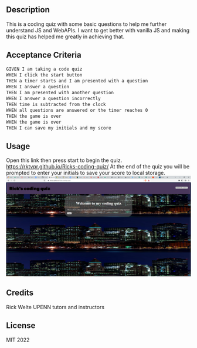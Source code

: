 # <Ricks-coding-quiz>

## Description
This is a coding quiz with some basic questions to help me further understand JS and WebAPIs.
I want to get better with vanilla JS and making this quiz has helped me greatly in achieving that.

## Acceptance Criteria

```
GIVEN I am taking a code quiz
WHEN I click the start button
THEN a timer starts and I am presented with a question
WHEN I answer a question
THEN I am presented with another question
WHEN I answer a question incorrectly
THEN time is subtracted from the clock
WHEN all questions are answered or the timer reaches 0
THEN the game is over
WHEN the game is over
THEN I can save my initials and my score
```

## Usage
Open this link then press start to begin the quiz. https://rktvpr.github.io/Ricks-coding-quiz/
At the end of the quiz you will be prompted to enter your initials to save your score to local storage.
![alt text](/images/Ricks-coding-quiz.png)

## Credits
Rick Welte
UPENN tutors and instructors

## License
MIT 2022

